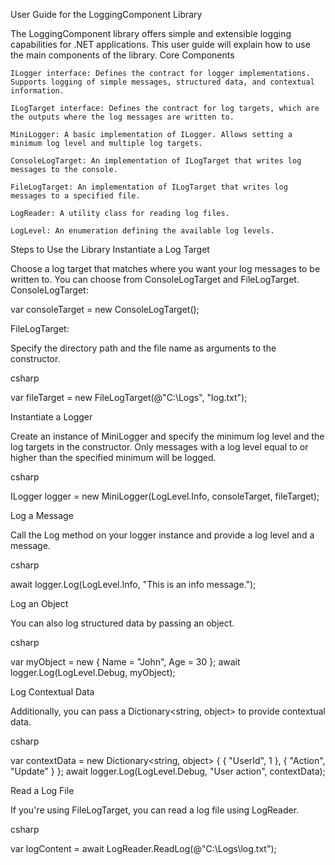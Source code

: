 User Guide for the LoggingComponent Library

The LoggingComponent library offers simple and extensible logging capabilities for .NET applications. This user guide will explain how to use the main components of the library.
Core Components

    ILogger interface: Defines the contract for logger implementations. Supports logging of simple messages, structured data, and contextual information.

    ILogTarget interface: Defines the contract for log targets, which are the outputs where the log messages are written to.

    MiniLogger: A basic implementation of ILogger. Allows setting a minimum log level and multiple log targets.

    ConsoleLogTarget: An implementation of ILogTarget that writes log messages to the console.

    FileLogTarget: An implementation of ILogTarget that writes log messages to a specified file.

    LogReader: A utility class for reading log files.

    LogLevel: An enumeration defining the available log levels.

Steps to Use the Library
Instantiate a Log Target

Choose a log target that matches where you want your log messages to be written to. You can choose from ConsoleLogTarget and FileLogTarget.
ConsoleLogTarget:

var consoleTarget = new ConsoleLogTarget();

FileLogTarget:

Specify the directory path and the file name as arguments to the constructor.

csharp

var fileTarget = new FileLogTarget(@"C:\Logs\", "log.txt");

Instantiate a Logger

Create an instance of MiniLogger and specify the minimum log level and the log targets in the constructor. Only messages with a log level equal to or higher than the specified minimum will be logged.

csharp

ILogger logger = new MiniLogger(LogLevel.Info, consoleTarget, fileTarget);

Log a Message

Call the Log method on your logger instance and provide a log level and a message.

csharp

await logger.Log(LogLevel.Info, "This is an info message.");

Log an Object

You can also log structured data by passing an object.

csharp

var myObject = new { Name = "John", Age = 30 };
await logger.Log(LogLevel.Debug, myObject);

Log Contextual Data

Additionally, you can pass a Dictionary<string, object> to provide contextual data.

csharp

var contextData = new Dictionary<string, object> { { "UserId", 1 }, { "Action", "Update" } };
await logger.Log(LogLevel.Debug, "User action", contextData);

Read a Log File

If you're using FileLogTarget, you can read a log file using LogReader.

csharp

var logContent = await LogReader.ReadLog(@"C:\Logs\log.txt");